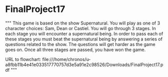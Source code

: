 # FinalProject17
""" This game is based on the show Supernatural. You will play as one of 3 character choices: Sam, Dean or Castiel. You will go through 3 stages. In each stage you will encounter a supernatural being. In order to pass each of these stages you must beat the supernatural being by answering a series of questions related to the show. The questions will get harder as the game goes on. Once all three stages are passed, you have won the game. 

URL to flowchart: file:///home/chronos/u-a8fbb11b4e41e033517770757d3e5a91e2c98526/Downloads/FinalProject17.pdf  """

